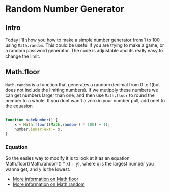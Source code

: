 # Random Number Generator

## Intro

Today I'll show you how to make a simple number generator from 1 to 100 using ```Math.random```. This could 
be useful if you are trying to make a game, or a random password generator. The code
is adjustable and its really easy to change the limit.

## Math.floor

```Math.random``` is a function that generates a random decimal from 0 to 1(but does not include the 
limiting numbers). If we mutipply these numbers we can get numbers larger than one, and then use 
```Math.floor``` to round the number to a whole. If you dont wan't a zero in your number pull, add onet to the equasion
```javascript

function makeNumber() {
    x = Math.floor((Math.random() * 100) + 1);
    number.innerText = x;
}

```
### Equation

So the easies way to modify it is to look at it as an equation Math.floor((Math.random() * x) + y), where x is the largest 
number you wanna get, and y is the lowest.

- [More information on Math.floor](https://developer.mozilla.org/en-US/docs/Web/JavaScript/Reference/Global_Objects/Math/floor)
- [More information on Math.random](https://developer.mozilla.org/en-US/docs/Web/JavaScript/Reference/Global_Objects/Math/random)
